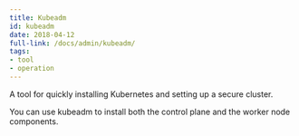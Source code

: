 ```yaml
---
title: Kubeadm
id: kubeadm
date: 2018-04-12
full-link: /docs/admin/kubeadm/
tags:
- tool
- operation 
---
```

 A tool for quickly installing Kubernetes and setting up a secure cluster.

<!--more--> 

You can use kubeadm to install both the control plane and the worker node components.

